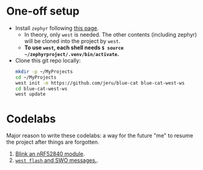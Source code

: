# One-off setup
* Install `zephyr` following [this page](https://docs.zephyrproject.org/latest/develop/getting_started/index.html).
  - In theory, only `west` is needed.
    The other contents (including zephyr) will be cloned into the project by `west`.
  - **To use `west`, each shell needs `$ source ~/zephyrproject/.venv/bin/activate`.**
* Clone this git repo locally:
  ```bash
  mkdir -p ~/MyProjects
  cd ~/MyProjects
  west init -m https://github.com/jeru/blue-cat blue-cat-west-ws
  cd blue-cat-west-ws
  west update
  ```

# Codelabs
Major reason to write these codelabs: a way for the future "me" to resume the project after things are forgotten.
1. [Blink an nRF52840 module](codelabs/blinky_nrf52840.md).
1. [`west flash` and SWO messages.](codelabs/west_flash_and_swo.md).
